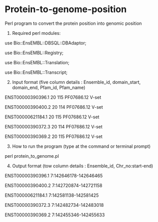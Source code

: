 # Protein-to-genome-position
Perl program to convert the protein position into genomic position


1) Required perl modules:

use Bio::EnsEMBL::DBSQL::DBAdaptor;

use Bio::EnsEMBL::Registry;

use Bio::EnsEMBL::Translation;

use Bio::EnsEMBL::Transcript;



2) Input format
(five column details : Ensemble_id,	domain_start,	domain_end,	Pfam_id,	Pfam_name)

ENST00000390396.1	20	115	PF07686.12	V-set

ENST00000390400.2	20	114	PF07686.12	V-set

ENST00000621184.1	20	115	PF07686.12	V-set

ENST00000390372.3	20	114	PF07686.12	V-set

ENST00000390369.2	20	115	PF07686.12	V-set




3) How to run the program
(type at the command or terminal prompt)

perl protein_to_genome.pl



4) Output format
(tow column details : Ensemble_id,	Chr_no:start-end)

ENST00000390396.1	7:142646178-142646465	

ENST00000390400.2	7:142720874-142721158	

ENST00000621184.1	7:142581138-142581425	

ENST00000390372.3	7:142482734-142483018	

ENST00000390369.2	7:142455346-142455633	


